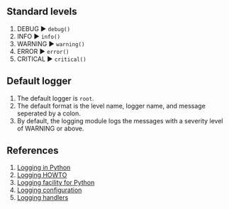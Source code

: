 ## Standard levels

1. DEBUG :arrow_forward: `debug()`
2. INFO :arrow_forward: `info()`
3. WARNING :arrow_forward: `warning()`
4. ERROR :arrow_forward: `error()`
5. CRITICAL :arrow_forward: `critical()`

## Default logger

1. The default logger is `root`.
2. The default format is the level name, logger name, and message seperated by a colon.
3. By default, the logging module logs the messages with a severity level of WARNING or above.

## 

## References

1. [Logging in Python](https://realpython.com/python-logging/)
2. [Logging HOWTO](https://docs.python.org/3/howto/logging.html#logging-basic-tutorial)
3. [Logging facility for Python](https://docs.python.org/3/library/logging.html)
4. [Logging configuration](https://docs.python.org/3/library/logging.config.html)
5. [Logging handlers](https://docs.python.org/3/library/logging.handlers.html)
